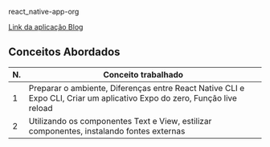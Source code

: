  react_native-app-org


[Link da aplicação Blog](https://alanserafim-react_native-orgs.vercel.app/)


## Conceitos Abordados

| N. | Conceito trabalhado |
|--- |---
| 1 | Preparar o ambiente, Diferenças entre React Native CLI e Expo CLI, Criar um aplicativo Expo do zero, Função live reload
| 2 | Utilizando os componentes Text e View, estilizar componentes, instalando fontes externas
